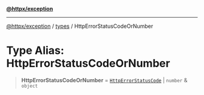[**@httpx/exception**](../../README.md)

***

[@httpx/exception](../../README.md) / [types](../README.md) / HttpErrorStatusCodeOrNumber

# Type Alias: HttpErrorStatusCodeOrNumber

> **HttpErrorStatusCodeOrNumber** = [`HttpErrorStatusCode`](HttpErrorStatusCode.md) \| `number` & `object`
